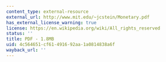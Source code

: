 ```yaml
---
content_type: external-resource
external_url: http://www.mit.edu/~jcstein/Monetary.pdf
has_external_license_warning: true
license: https://en.wikipedia.org/wiki/All_rights_reserved
status: ''
title: PDF - 1.8MB
uid: 4c564651-cf61-4916-92aa-1a0814838a6f
wayback_url: ''
---
```

